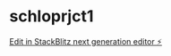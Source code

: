 # schloprjct1

[Edit in StackBlitz next generation editor ⚡️](https://stackblitz.com/~/github.com/SiteSprinkle/schloprjct1)